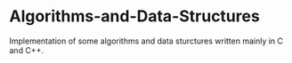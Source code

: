 # Algorithms-and-Data-Structures
Implementation of some algorithms and data sturctures written mainly in C and C++.
